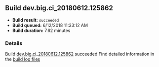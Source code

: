 ## Build dev.big.ci_20180612.125862
- **Build result:** `succeeded`
- **Build queued:** 6/12/2018 11:33:12 AM
- **Build duration:** 7.62 minutes
### Details
Build [dev.big.ci_20180612.125862](https://winappstudio.visualstudio.com/web/build.aspx?pcguid=a4ef43be-68ce-4195-a619-079b4d9834c2&builduri=vstfs%3a%2f%2f%2fBuild%2fBuild%2f25862) succeeded
Find detailed information in the [build log files](https://uwpctdiags.blob.core.windows.net/buildlogs/dev.big.ci_20180612.125862_logs.zip)
